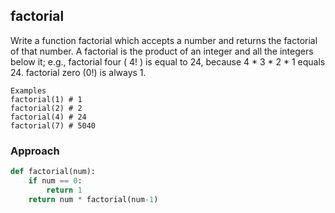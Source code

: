 

## factorial
Write a function factorial which accepts a number and returns the factorial of that number. A factorial is the product of an integer and all the integers below it; e.g., factorial four ( 4! ) is equal to 24, because 4 * 3 * 2 * 1 equals 24. factorial zero (0!) is always 1.

```
Examples
factorial(1) # 1
factorial(2) # 2
factorial(4) # 24
factorial(7) # 5040
```

### Approach

```py
def factorial(num):
    if num == 0:
        return 1
    return num * factorial(num-1)
```